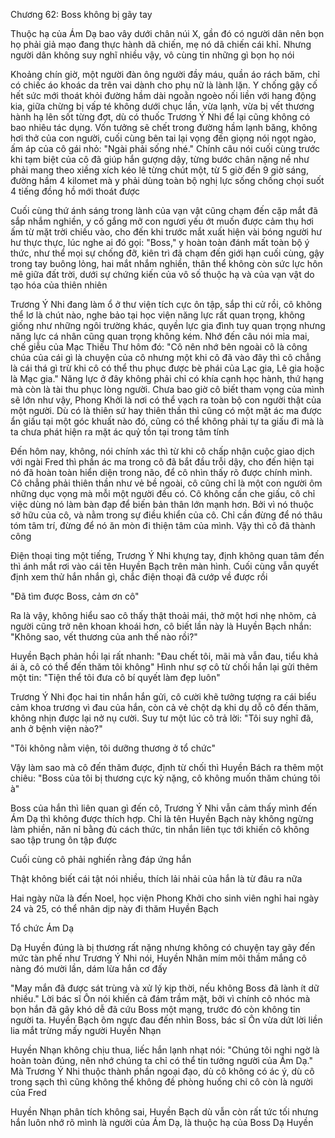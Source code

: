 




Chương 62: Boss không bị gãy tay

Thuộc hạ của Ám Dạ bao vây dưới chân núi X, gần đó có người dân nên bọn họ phải giả mạo đang thực hành dã chiến, mẹ nó dã chiến cái khỉ. Nhưng người dân không suy nghĩ nhiều vậy, vô cùng tin những gì bọn họ nói

Khoảng chín giờ, một người đàn ông người đầy máu, quần áo rách băm, chỉ có chiếc áo khoác da trên vai dành cho phụ nữ là lành lặn. Y chống gậy cố hết sức mới thoát khỏi đường hầm dài ngoằn ngoèo nối liền với hang động kia, giữa chừng bị vấp té không dưới chục lần, vừa lạnh, vừa bị vết thương hành hạ lên sốt từng đợt, dù có thuốc Trương Ý Nhi để lại cũng không có bao nhiêu tác dụng. Vốn tưởng sẽ chết trong đường hầm lạnh băng, không hơi thở của con người, cuối cùng bên tai lại vọng đến giọng nói ngọt ngào, ấm áp của cô gái nhỏ: "Ngài phải sống nhé." Chính câu nói cuối cùng trước khi tạm biệt của cô đã giúp hắn gượng dậy, từng bước chân nặng nề như phải mang theo xiềng xích kéo lê từng chút một, từ 5 giờ đến 9 giờ sáng, đường hầm 4 kilomet mà y phải dùng toàn bộ nghị lực sống chống chọi suốt 4 tiếng đồng hồ mới thoát được

Cuối cùng thứ ánh sáng trong lành của vạn vật cũng chạm đến cặp mắt đã sắp nhắm nghiền, y cố gắng mở con ngươi yếu ớt muốn được cảm thụ hơi ấm từ mặt trời chiếu vào, cho đến khi trước mắt xuất hiện vài bóng người hư hư thực thực, lúc nghe ai đó gọi: "Boss," y hoàn toàn đánh mất toàn bộ ý thức, như thể mọi sự chống đỡ, kiên trì đã chạm đến giới hạn cuối cùng, gậy trong tay buông lỏng, hai mắt nhắm nghiền, thân thể không còn sức lực hôn mê giữa đất trời, dưới sự chứng kiến của vô số thuộc hạ và của vạn vật do tạo hóa của thiên nhiên



Trương Ý Nhi đang làm ổ ở thư viện tích cực ôn tập, sắp thi cử rồi, cô không thể lơ là chút nào, nghe bảo tại học viện năng lực rất quan trọng, không giống như những ngôi trường khác, quyền lực gia đình tuy quan trọng nhưng năng lực cá nhân cũng quan trọng không kém. Nhớ đến câu nói mỉa mai, chế giễu của Mạc Thiếu Thư hôm đó: "Cô nên nhớ bên ngoài cô là công chúa của cái gì là chuyện của cô nhưng một khi cô đã vào đây thì cô chẳng là cái thá gì trừ khi cô có thể thu phục được bè phái của Lạc gia, Lê gia hoặc là Mạc gia." Năng lực ở đây không phải chỉ có khía cạnh học hành, thứ hạng mà còn là tài thu phục lòng người. Chưa bao giờ cô biết tham vọng của mình sẽ lớn như vậy, Phong Khởi là nơi có thể vạch ra toàn bộ con người thật của một người. Dù có là thiên sứ hay thiên thần thì cũng có một mặt ác ma được ẩn giấu tại một góc khuất nào đó, cũng có thể không phải tự ta giấu đi mà là ta chưa phát hiện ra mặt ác quỷ tồn tại trong tâm tính

Đến hôm nay, không, nói chính xác thì từ khi cô chấp nhận cuộc giao dịch với ngài Fred thì phần ác ma trong cô đã bắt đầu trỗi dậy, cho đến hiện tại nó đã hoàn toàn hiển diện trong não, để cô nhìn thấy rõ được chính mình. Cô chẳng phải thiên thần như vẻ bề ngoài, cô cũng chỉ là một con người ôm những dục vọng mà mỗi một người đều có. Cô không cần che giấu, cô chỉ việc dùng nó làm bàn đạp để biến bản thân lớn mạnh hơn. Bởi vì nó thuộc sở hữu của cô, và nằm trong sự điều khiển của cô. Chỉ cần đừng để nó thâu tóm tâm trí, đừng để nó ăn mòn đi thiện tâm của mình. Vậy thì cô đã thành công

Điện thoại ting một tiếng, Trương Ý Nhi khựng tay, định không quan tâm đến thì ánh mắt rơi vào cái tên Huyền Bạch trên màn hình. Cuối cùng vẫn quyết định xem thử hắn nhắn gì, chắc điện thoại đã cướp về được rồi

"Đã tìm được Boss, cảm ơn cô"

Ra là vậy, không hiểu sao cô thấy thật thoải mái, thở một hơi nhẹ nhõm, cả người cũng trở nên khoan khoái hơn, cô biết lần này là Huyền Bạch nhắn: "Không sao, vết thương của anh thế nào rồi?"

Huyền Bạch phản hồi lại rất nhanh: "Đau chết tôi, mãi mà vẫn đau, tiểu khả ái à, cô có thể đến thăm tôi không" Hình như sợ cô từ chối hắn lại gửi thêm một tin: "Tiện thể tôi đưa cô bí quyết làm đẹp luôn"

Trương Ý Nhi đọc hai tin nhắn hắn gửi, cô cười khẽ tưởng tượng ra cái biểu cảm khoa trương vì đau của hắn, còn cả vẻ chột dạ khi dụ dỗ cô đến thăm, không nhịn được lại nở nụ cười. Suy tư một lúc cô trả lời: "Tôi suy nghĩ đã, anh ở bệnh viện nào?"

"Tôi không nằm viện, tôi dưỡng thương ở tổ chức"

Vậy làm sao mà cô đến thăm được, định từ chối thì Huyền Bách ra thêm một chiêu: "Boss của tôi bị thương cực kỳ nặng, cô không muốn thăm chúng tôi à"

Boss của hắn thì liên quan gì đến cô, Trương Ý Nhi vẫn cảm thấy mình đến Ám Dạ thì không được thích hợp. Chỉ là tên Huyền Bạch này không ngừng làm phiền, năn nỉ bằng đủ cách thức, tin nhắn liên tục tới khiến cô không sao tập trung ôn tập được

Cuối cùng cô phải nghiến rằng đáp ứng hắn

Thật không biết cái tật nói nhiều, thích lải nhải của hắn là từ đâu ra nữa

Hai ngày nữa là đến Noel, học viện Phong Khởi cho sinh viên nghỉ hai ngày 24 và 25, có thể nhân dịp này đi thăm Huyền Bạch

Tổ chức Ám Dạ

Dạ Huyền đúng là bị thương rất nặng nhưng không có chuyện tay gãy đến mức tàn phế như Trương Ý Nhi nói, Huyền Nhân mím môi thầm mắng cô nàng đó mười lần, dám lừa hắn cơ đấy

"May mắn đã được sát trùng và xử lý kịp thời, nếu không Boss đã lành ít dữ nhiều." Lời bác sĩ Ôn nói khiến cả đám trầm mặt, bởi vì chính cô nhóc mà bọn hắn đã gây khó dễ đã cứu Boss một mạng, trước đó còn không tin người ta. Huyền Bạch ôm ngực đau đến nhìn Boss, bác sĩ Ôn vừa dứt lời liền lia mắt trừng mấy người Huyền Nhạn

Huyền Nhạn không chịu thua, liếc hắn lạnh nhạt nói: "Chúng tôi nghi ngờ là hoàn toàn đúng, nên nhớ chúng ta chỉ có thể tin tưởng người của Ám Dạ." Mà Trương Ý Nhi thuộc thành phần ngoại đạo, dù cô không có ác ý, dù cô trong sạch thì cũng không thể không đề phòng huống chi cô còn là người của Fred

Huyền Nhạn phân tích không sai, Huyền Bạch dù vẫn còn rất tức tối nhưng hắn luôn nhớ rõ mình là người của Ám Dạ, là thuộc hạ của Boss Dạ Huyền





